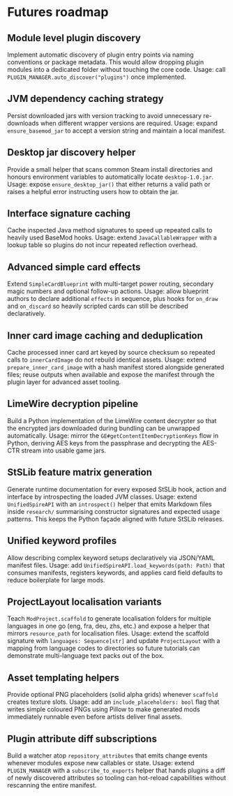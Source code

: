 # Futures roadmap

## Module level plugin discovery

Implement automatic discovery of plugin entry points via naming conventions or
package metadata.  This would allow dropping plugin modules into a dedicated
folder without touching the core code.  Usage: call
``PLUGIN_MANAGER.auto_discover("plugins")`` once implemented.

## JVM dependency caching strategy

Persist downloaded jars with version tracking to avoid unnecessary re-downloads
when different wrapper versions are required.  Usage: expand
``ensure_basemod_jar`` to accept a version string and maintain a local manifest.

## Desktop jar discovery helper

Provide a small helper that scans common Steam install directories and honours
environment variables to automatically locate ``desktop-1.0.jar``. Usage: expose
``ensure_desktop_jar()`` that either returns a valid path or raises a helpful
error instructing users how to obtain the jar.

## Interface signature caching

Cache inspected Java method signatures to speed up repeated calls to heavily
used BaseMod hooks.  Usage: extend ``JavaCallableWrapper`` with a lookup table so
plugins do not incur repeated reflection overhead.

## Advanced simple card effects

Extend `SimpleCardBlueprint` with multi-target power routing, secondary magic numbers and optional follow-up actions.
Usage: allow blueprint authors to declare additional `effects` in sequence, plus hooks for `on_draw` and
`on_discard` so heavily scripted cards can still be described declaratively.

## Inner card image caching and deduplication

Cache processed inner card art keyed by source checksum so repeated calls to `innerCardImage` do not rebuild identical assets.
Usage: extend `prepare_inner_card_image` with a hash manifest stored alongside generated files; reuse outputs when available
and expose the manifest through the plugin layer for advanced asset tooling.

## LimeWire decryption pipeline

Build a Python implementation of the LimeWire content decrypter so that the encrypted jars downloaded during bundling can be unwrapped automatically. Usage: mirror the `GE#getContentItemDecryptionKeys` flow in Python, deriving AES keys from the passphrase and decrypting the AES-CTR stream into usable game jars.

## StSLib feature matrix generation

Generate runtime documentation for every exposed StSLib hook, action and interface by introspecting the loaded JVM classes. Usage: extend ``UnifiedSpireAPI`` with an ``introspect()`` helper that emits Markdown files inside ``research/`` summarising constructor signatures and expected usage patterns. This keeps the Python façade aligned with future StSLib releases.

## Unified keyword profiles

Allow describing complex keyword setups declaratively via JSON/YAML manifest files. Usage: add ``UnifiedSpireAPI.load_keywords(path: Path)`` that consumes manifests, registers keywords, and applies card field defaults to reduce boilerplate for large mods.

## ProjectLayout localisation variants

Teach ``ModProject.scaffold`` to generate localisation folders for multiple languages in one go (eng, fra, deu, zhs, etc.) and expose a helper that mirrors ``resource_path`` for localisation files. Usage: extend the scaffold signature with ``languages: Sequence[str]`` and update ``ProjectLayout`` with a mapping from language codes to directories so future tutorials can demonstrate multi-language text packs out of the box.

## Asset templating helpers

Provide optional PNG placeholders (solid alpha grids) whenever ``scaffold`` creates texture slots. Usage: add an ``include_placeholders: bool`` flag that writes simple coloured PNGs using Pillow to make generated mods immediately runnable even before artists deliver final assets.

## Plugin attribute diff subscriptions

Build a watcher atop ``repository_attributes`` that emits change events whenever modules expose new callables or state. Usage: extend ``PLUGIN_MANAGER`` with a ``subscribe_to_exports`` helper that hands plugins a diff of newly discovered attributes so tooling can hot-reload capabilities without rescanning the entire manifest.
